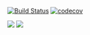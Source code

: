[![Build Status](https://travis-ci.org/baggepinnen/SpectralDistances.jl.svg?branch=master)](https://travis-ci.org/baggepinnen/SpectralDistances.jl)
[![codecov](https://codecov.io/gh/baggepinnen/SpectralDistances.jl/branch/master/graph/badge.svg)](https://codecov.io/gh/baggepinnen/SpectralDistances.jl)


[![](https://img.shields.io/badge/docs-stable-blue.svg)](https://baggepinnen.github.io/SpectralDistances.jl/stable)
[![](https://img.shields.io/badge/docs-latest-blue.svg)](https://baggepinnen.github.io/SpectralDistances.jl/latest)
